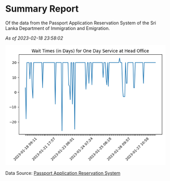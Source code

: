 # Summary Report

Of the data from the Passport Application Reservation System of the Sri Lanka Department of Immigration and Emigration.

*As of 2023-02-18 23:58:02*

![Wait Time Chart](summary.wait_time_chart.png)

Data Source: [Passport Application Reservation System](https://eservices.immigration.gov.lk:8443/appointment/pages/reservationApplication.xhtml)